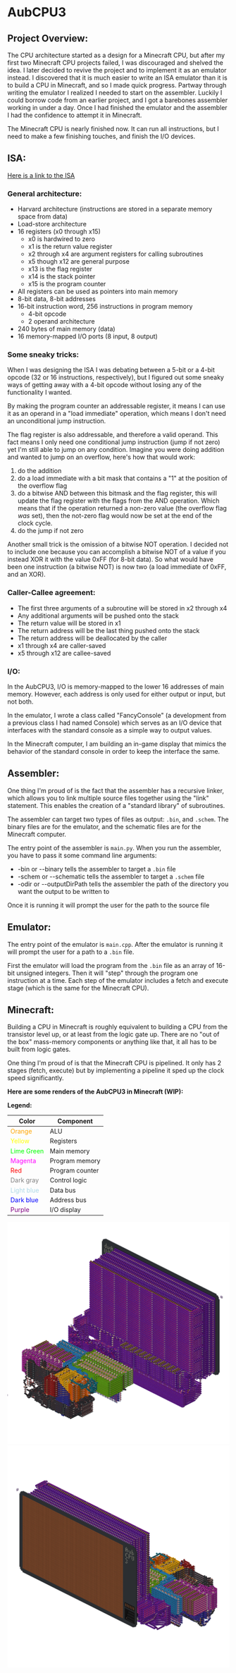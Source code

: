 # AubCPU3

## Project Overview:
The CPU architecture started as a design for a Minecraft CPU, but after my first two Minecraft CPU projects failed, 
I was discouraged and shelved the idea. I later decided to revive the project and to implement it as an emulator instead. 
I discovered that it is much easier to write an ISA emulator than it is to build a CPU in Minecraft, and so I made quick 
progress. Partway through writing the emulator I realized I needed to start on the assembler. Luckily I could borrow code 
from an earlier project, and I got a barebones assembler working in under a day. Once I had finished the emulator and the 
assembler I had the confidence to attempt it in Minecraft.

The Minecraft CPU is nearly finished now. It can run all instructions, but I need to make a few finishing touches, and 
finish the I/O devices.

## ISA:
[Here is a link to the ISA](https://docs.google.com/spreadsheets/d/11cn81OlmGuavFOMhcwz3XO1XdnuuvSuiQp1ry-v5G9E/edit?usp=sharing)

### General architecture:
- Harvard architecture (instructions are stored in a separate memory space from data)
- Load-store architecture
- 16 registers (x0 through x15)
    - x0 is hardwired to zero
    - x1 is the return value register
    - x2 through x4 are argument registers for calling subroutines
    - x5 though x12 are general purpose
    - x13 is the flag register
    - x14 is the stack pointer
    - x15 is the program counter
- All registers can be used as pointers into main memory
- 8-bit data, 8-bit addresses
- 16-bit instruction word, 256 instructions in program memory
    - 4-bit opcode
    - 2 operand architecture
- 240 bytes of main memory (data)
- 16 memory-mapped I/O ports (8 input, 8 output)

### Some sneaky tricks:
When I was designing the ISA I was debating between a 5-bit or a 4-bit opcode (32 or 16 instructions, respectively), 
but I figured out some sneaky ways of getting away with a 4-bit opcode without losing any of the functionality I wanted.

By making the program counter an addressable register, it means I can use it as an operand in a "load immediate"
operation, which means I don't need an unconditional jump instruction. 

The flag register is also addressable, and therefore a valid operand. This fact means I only need
one conditional jump instruction (jump if not zero) yet I'm still able to jump on any condition.
Imagine you were doing addition and wanted to jump on an overflow, here's how that would work:
   1. do the addition
   2. do a load immediate with a bit mask that contains a "1" at the position of the overflow flag
   3. do a bitwise AND between this bitmask and the flag register, this will update the flag register with the flags 
from the AND operation. Which means that if the operation returned a non-zero value (the overflow flag *was* set), 
then the not-zero flag would now be set at the end of the clock cycle.
   4. do the jump if not zero

Another small trick is the omission of a bitwise NOT operation. I decided not to include one because you can accomplish
a bitwise NOT of a value if you instead XOR it with the value 0xFF (for 8-bit data). So what would have been one instruction
(a bitwise NOT) is now two (a load immediate of 0xFF, and an XOR).

### Caller-Callee agreement:
- The first three arguments of a subroutine will be stored in x2 through x4
- Any additional arguments will be pushed onto the stack
- The return value will be stored in x1
- The return address will be the last thing pushed onto the stack
- The return address will be deallocated by the caller
- x1 through x4 are caller-saved
- x5 through x12 are callee-saved

### I/O:
In the AubCPU3, I/O is memory-mapped to the lower 16 addresses of main memory. However, each address is only used for 
either output or input, but not both.

In the emulator, I wrote a class called "FancyConsole" (a development from a previous class I had named Console) which
serves as an I/O device that interfaces with the standard console as a simple way to output values.

In the Minecraft computer, I am building an in-game display that mimics the behavior of the standard console in order
to keep the interface the same.

## Assembler:

One thing I'm proud of is the fact that the assembler has a recursive linker, which allows you to link multiple source
files together using the "link" statement. This enables the creation of a "standard library" of subroutines.

The assembler can target two types of files as output: `.bin`, and `.schem`. The binary files are for the emulator, and the
schematic files are for the Minecraft computer.

The entry point of the assembler is `main.py`. When you run the assembler, you have to pass it some command line arguments:
- -bin or --binary tells the assembler to target a `.bin` file
- -schem or --schematic tells the assembler to target a `.schem` file
- -odir or --outputDirPath tells the assembler the path of the directory you want the output to be written to

Once it is running it will prompt the user for the path to the source file

## Emulator:

The entry point of the emulator is `main.cpp`. After the emulator is running it will prompt the user for a path to a
`.bin` file.

First the emulator will load the program from the `.bin` file as an array of 16-bit unsigned integers. Then it will "step"
through the program one instruction at a time. Each step of the emulator includes a fetch and execute stage (which is
the same for the Minecraft CPU).

## Minecraft:

Building a CPU in Minecraft is roughly equivalent to building a CPU from the transistor level up, or at least from the
logic gate up. There are no "out of the box" mass-memory components or anything like that, it all has to be built from
logic gates.

One thing I'm proud of is that the Minecraft CPU is pipelined. It only has 2 stages (fetch, execute) but by implementing
a pipeline it sped up the clock speed significantly.

**Here are some renders of the AubCPU3 in Minecraft (WIP):**

**Legend:**

| **Color**                                        | **Component**   |
|--------------------------------------------------|-----------------|
| <span style="color:orange;">Orange</span>        | ALU             |
| <span style="color:yellow;">Yellow</span>        | Registers       |
| <span style="color:lime;">Lime Green</span>      | Main memory     |
| <span style="color:magenta;">Magenta</span>      | Program memory  |
| <span style="color:red;">Red</span>              | Program counter |
| <span style="color:gray;">Dark gray</span>       | Control logic   |
| <span style="color:lightblue;">Light blue</span> | Data bus        |
| <span style="color:blue;">Dark blue</span>       | Address bus     |
| <span style="color:purple;">Purple</span>        | I/O display     |

![render1](img/area_render_31.png)
![render2](img/area_render_32.png)